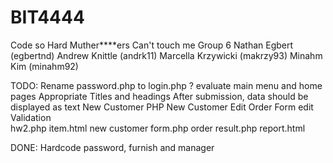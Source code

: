 BIT4444
=======

Code so Hard Muther****ers Can't touch me
Group 6
Nathan Egbert (egbertnd)
Andrew Knittle (andrk11)
Marcella Krzywicki (makrzy93)
Minahm Kim (minahm92)


TODO:
Rename password.php to login.php ?
evaluate main menu and home pages
Appropriate Titles and headings
After submission, data should be displayed as text
New Customer PHP
New Customer Edit
Order Form edit
Validation	
	hw2.php
	item.html
	new customer form.php
	order result.php
	report.html

DONE:
Hardcode password, furnish and manager


